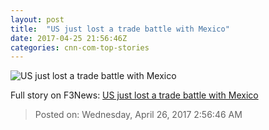 ```yaml
---
layout: post
title:  "US just lost a trade battle with Mexico"
date: 2017-04-25 21:56:46Z
categories: cnn-com-top-stories
---
```


![US just lost a trade battle with Mexico](http://i2.cdn.turner.com/money/dam/assets/170302103302-mexico-pesos-flag-trump-780x439.jpg)




Full story on F3News: [US just lost a trade battle with Mexico](http://www.f3nws.com/n/gBCzJH)

> Posted on: Wednesday, April 26, 2017 2:56:46 AM
